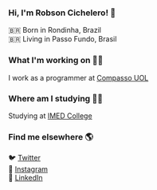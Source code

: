 ### Hi, I'm Robson Cichelero! 👋

🇧🇷 Born in Rondinha, Brazil <br>
🇧🇷 Living in Passo Fundo, Brasil <br>

### What I'm working on 👨‍💻

I work as a programmer at [Compasso UOL](https://compassouol.com/) <br>

### Where am I studying 👨‍💻

Studying at [IMED College](https://www.imed.edu.br/) <br>

### Find me elsewhere 🌎

🐦 [Twitter](https://twitter.com/Robi_Cichelero) <br>
📸 [Instagram](https://www.instagram.com/robsoncichelero/) <br>
💼 [LinkedIn](https://www.linkedin.com/in/robsoncichelero/) <br>
